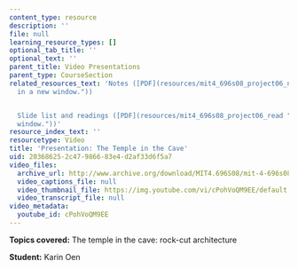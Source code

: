 ```yaml
---
content_type: resource
description: ''
file: null
learning_resource_types: []
optional_tab_title: ''
optional_text: ''
parent_title: Video Presentations
parent_type: CourseSection
related_resources_text: 'Notes ([PDF](resources/mit4_696s08_project06_notes "Open
  in a new window."))


  Slide list and readings ([PDF](resources/mit4_696s08_project06_read "Open in a new
  window."))'
resource_index_text: ''
resourcetype: Video
title: 'Presentation: The Temple in the Cave'
uid: 20368625-2c47-9866-83e4-d2af33d6f5a7
video_files:
  archive_url: http://www.archive.org/download/MIT4.696S08/mit-4-696s08-karin-oen_300k.mp4
  video_captions_file: null
  video_thumbnail_file: https://img.youtube.com/vi/cPohVoQM9EE/default.jpg
  video_transcript_file: null
video_metadata:
  youtube_id: cPohVoQM9EE
---
```


**Topics covered:** The temple in the cave: rock-cut architecture

**Student:** Karin Oen